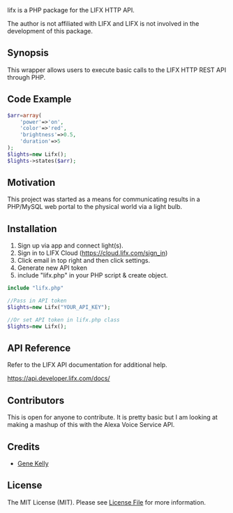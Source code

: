 lifx is a PHP package for the LIFX HTTP API.

The author is not affiliated with LIFX and LIFX is not involved in the development of this package.


## Synopsis

This wrapper allows users to execute basic calls to the LIFX HTTP REST API through PHP.  

## Code Example

``` php
$arr=array(
	'power'=>'on',
	'color'=>'red',
	'brightness'=>0.5,
	'duration'=>5
);
$lights=new Lifx();
$lights->states($arr);
```

## Motivation

This project was started as a means for communicating results in a PHP/MySQL web portal to the physical world via a light bulb. 

## Installation

1. Sign up via app and connect light(s).
2. Sign in to LIFX Cloud (https://cloud.lifx.com/sign_in)
3. Click email in top right and then click settings.
4. Generate new API token
5. include "lifx.php" in your PHP script & create object.

``` php
include "lifx.php"
```

``` php
//Pass in API token
$lights=new Lifx("YOUR_API_KEY");

//Or set API token in lifx.php class
$lights=new Lifx();
```


## API Reference

Refer to the LIFX API documentation for additional help.

https://api.developer.lifx.com/docs/



## Contributors

This is open for anyone to contribute.  It is pretty basic but I am looking at making a mashup of this with the Alexa Voice Service API.  


## Credits

- [Gene Kelly](https://github.com/ewkcoder)


## License

The MIT License (MIT). Please see [License File](LICENSE.md) for more information.